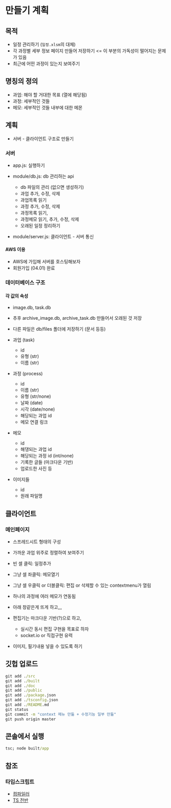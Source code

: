 # 만들기 계획

## 목적

- 일정 관리하기 (`일정.xlsm`의 대체)
- 각 과정별 세부 정보 페이지 만들어 저장하기 <= 이 부분의 가독성이 떨어지는 문제가 있음
- 최근에 어떤 과정이 있는지 보여주기

## 명칭의 정의

- 과업: 해야 할 거대한 목표 (열에 해당됨)
- 과정: 세부적인 것들 
- 메모: 세부적인 것들 내부에 대한 메몬

## 계획

- 서버 - 클라이언트 구조로 만들기

### 서버
- app.js: 실행하기
- module/db.js: db 관리하는 api
    - db 파일의 관리 (없으면 생성하기)
    - 과업 추가, 수정, 삭제
    - 과업목록 읽기
    - 과정 추가, 수정, 삭제
    - 과정목록 읽기,
    - 과정메모 읽기, 추가, 수정, 삭제
    - 오래된 일정 정리하기

- module/server.js: 클라이언트 - 서버 통신 
#### AWS 이용
- AWS에 가입해 서버를 호스팅해보자
- 회원가입 (04.01) 완료

### 데이터베이스 구조

#### 각 값의 속성

- image.db, task.db
- 추후 archive_image.db, archive_task.db 만들어서 오래된 것 저장
- 다른 파일은 db/files 폴더에 저장하기 (문서 등등)


- 과업 (task)
    - id
    - 유형 (str)
    - 이름 (str)

- 과정 (process)
    - id
    - 이름 (str)
    - 유형 (str/none)
    - 날짜 (date)
    - 시각 (date/none)
    - 해당되는 과업 id
    - 메모 연결 링크 

- 메모
    - id
    - 해댕되는 과업 id
    - 해당되는 과정 id (int/none)
    - 기록한 글들 (마크다운 기반)
    - 업로드한 사진 등

- 이미지들
    - id
    - 원래 파일명

## 클라이언트

### 메인페이지

- 스프레드시트 형태의 구성
- 가까운 과업 위주로 정렬하여 보여주기
- 빈 셀 클릭: 일정추가
- 그냥 셀 좌클릭: 메모열기
- 그냥 셀 우클릭 or 더블클릭: 편집 or 삭제할 수 있는 contextmenu가 열림
- 하나의 과정에 여러 메모가 연동됨

- 아래 창같은게 뜨게 하고,,,
- 편집기는 마크다운 기반(?)으로 하고,
    - 실시간 동시 편집 구현을 목표로 하자
    - socket.io or 직접구현 유력
- 이미지, 필기내용 넣을 수 있도록 하기

## 깃헙 업로드
```cmd
git add ./src
git add ./built
git add ./doc
git add ./public
git add ./package.json
git add ./tsconfig.json
git add ./README.md
git status
git commit -m "context 메뉴 만듦 + 수정기능 일부 만듦"
git push origin master
```
## 콘솔에서 실행
```cmd
tsc; node built/app    
```

## 참조
### 타입스크립트
- [컴파일러](https://medium.com/jspoint/typescript-compilation-the-typescript-compiler-4cb15f7244bc)
- [TS 전반](https://joshua1988.github.io/ts/guide/interfaces.html)
